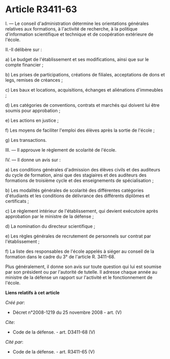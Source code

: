 # Article R3411-63

I. ― Le conseil d'administration détermine les orientations générales relatives aux formations, à l'activité de recherche, à
la politique d'information scientifique et technique et de coopération extérieure de l'école. 

II.-Il délibère sur : 

a) Le budget de l'établissement et ses modifications, ainsi que sur le compte financier ; 

b) Les prises de participations, créations de filiales, acceptations de dons et legs, remises de créances ; 

c) Les baux et locations, acquisitions, échanges et aliénations d'immeubles ; 

d) Les catégories de conventions, contrats et marchés qui doivent lui être soumis pour approbation ; 

e) Les actions en justice ; 

f) Les moyens de faciliter l'emploi des élèves après la sortie de l'école ; 

g) Les transactions. 

III. ― Il approuve le règlement de scolarité de l'école. 

IV. ― Il donne un avis sur : 

a) Les conditions générales d'admission des élèves civils et des auditeurs du cycle de formation, ainsi que des stagiaires et
des auditeurs des formations de troisième cycle et des enseignements de spécialisation ; 

b) Les modalités générales de scolarité des différentes catégories d'étudiants et les conditions de délivrance des différents
diplômes et certificats ; 

c) Le règlement intérieur de l'établissement, qui devient exécutoire après approbation par le ministre de la défense ; 

d) La nomination du directeur scientifique ; 

e) Les règles générales de recrutement de personnels sur contrat par l'établissement ; 

f) La liste des responsables de l'école appelés à siéger au conseil de la formation dans le cadre du 3° de l'article R.
3411-68. 

Plus généralement, il donne son avis sur toute question qui lui est soumise par son président ou par l'autorité de tutelle.
Il adresse chaque année au ministre de la défense un rapport sur l'activité et le fonctionnement de l'école.

**Liens relatifs à cet article**

_Créé par_:

  - Décret n°2008-1219 du 25 novembre 2008 - art. (V)

_Cite_:

  - Code de la défense. - art. D3411-68 (V)

_Cité par_:

  - Code de la défense. - art. R3411-65 (V)
